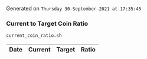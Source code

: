 Generated on `Thursday 30-September-2021 at 17:35:45`

### Current to Target Coin Ratio
`current_coin_ratio.sh`

Date|Current|Target|Ratio
---|---|---|---
